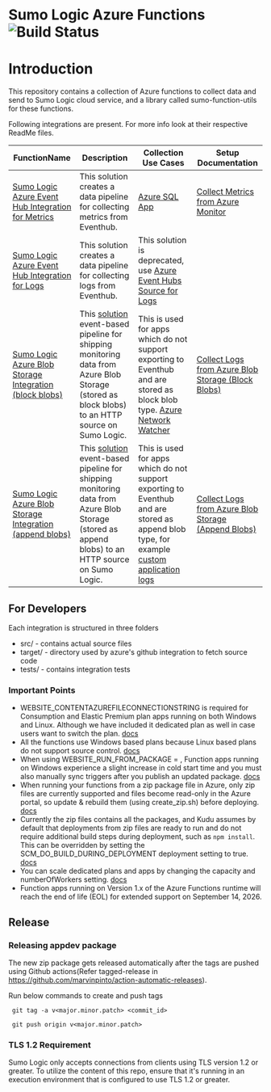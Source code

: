 Sumo Logic Azure Functions ![Build Status](https://github.com/SumoLogic/sumologic-azure-function/actions/workflows/arm-template-test.yml/badge.svg)
==============================

# Introduction
This repository contains a collection of Azure functions to collect data and send to Sumo Logic cloud service, and a library called sumo-function-utils for these functions.

Following integrations are present. For more info look at their respective ReadMe files.

| FunctionName | Description | Collection Use Cases | Setup Documentation
| -------------| ----------- | -------------- | ------------------- |
|[Sumo Logic Azure Event Hub Integration for Metrics](EventHubs)| This solution creates a data pipeline for collecting metrics from Eventhub.|  [Azure SQL App](https://help.sumologic.com/docs/integrations/microsoft-azure/sql/#collect-metrics-from-azure-monitor-by-streaming-to-eventhub)| [Collect Metrics from Azure Monitor](https://help.sumologic.com/docs/send-data/collect-from-other-data-sources/azure-monitoring/collect-metrics-azure-monitor/) |
|[Sumo Logic Azure Event Hub Integration for Logs](EventHubs)| This solution creates a data pipeline for collecting logs from Eventhub.| This solution is deprecated, use [Azure Event Hubs Source for Logs](https://help.sumologic.com/docs/send-data/collect-from-other-data-sources/azure-monitoring/ms-azure-event-hubs-source/)  | 
|[Sumo Logic Azure Blob Storage Integration (block blobs)](BlockBlobReader) | This [solution](https://help.sumologic.com/docs/send-data/collect-from-other-data-sources/azure-blob-storage/block-blob/) event-based pipeline for shipping monitoring data from Azure Blob Storage (stored as block blobs) to an HTTP source on Sumo Logic.| This is used for apps which do not support exporting to Eventhub and are stored as block blob type. [Azure Network Watcher](https://help.sumologic.com/docs/integrations/microsoft-azure/network-watcher/#collecting-logs-for-the-azure-network-watcher-app) | [Collect Logs from Azure Blob Storage (Block Blobs)](https://help.sumologic.com/docs/send-data/collect-from-other-data-sources/azure-blob-storage/block-blob/collect-logs/) |
|[Sumo Logic Azure Blob Storage Integration (append blobs)](AppendBlobReader) | This [solution](https://help.sumologic.com/docs/send-data/collect-from-other-data-sources/azure-blob-storage/append-blob/) event-based pipeline for shipping monitoring data from Azure Blob Storage (stored as append blobs) to an HTTP source on Sumo Logic.| This is used for apps which do not support exporting to Eventhub and are stored as append blob type, for example [custom application logs](https://github.com/m-moris/log4j2-azure-blob-appender) | [Collect Logs from Azure Blob Storage (Append Blobs)](https://help.sumologic.com/docs/send-data/collect-from-other-data-sources/azure-blob-storage/append-blob/collect-logs/) |


## For Developers
Each integration is structured in three folders
* src/     - contains actual source files
* target/  - directory used by azure's github integration to fetch source code
* tests/   - contains integration tests

### Important Points
* WEBSITE_CONTENTAZUREFILECONNECTIONSTRING is required for Consumption and Elastic Premium plan apps running on both Windows and Linux. Although we have included it dedicated plan as well in case users want to switch the plan. [docs](https://learn.microsoft.com/en-us/azure/azure-functions/functions-app-settings#website_contentazurefileconnectionstring)
* All the functions use Windows based plans because Linux based plans do not support source control. [docs](https://learn.microsoft.com/en-us/azure/azure-functions/functions-deployment-technologies?tabs=windows#deployment-technology-availability)
* When using WEBSITE_RUN_FROM_PACKAGE = <URL>, Function apps running on Windows experience a slight increase in cold start time and you must also manually sync triggers after you publish an updated package. [docs](https://learn.microsoft.com/en-us/azure/azure-functions/run-functions-from-deployment-package#using-website_run_from_package--url)
* When running your functions from a zip package file in Azure, only zip files are currently supported and files become read-only in the Azure portal, so update & rebuild them (using create_zip.sh) before deploying. [docs](https://learn.microsoft.com/en-us/azure/azure-functions/run-functions-from-deployment-package#general-considerations)
* Currently the zip files contains all the packages, and Kudu assumes by default that deployments from zip files are ready to run and do not require additional build steps during deployment, such as `npm install`. This can be overridden by setting the SCM_DO_BUILD_DURING_DEPLOYMENT deployment setting to true. [docs](https://github.com/projectkudu/kudu/wiki/Deploying-from-a-zip-file-or-url)
* You can scale dedicated plans and apps by changing the capacity and numberOfWorkers setting. [docs](https://learn.microsoft.com/en-us/azure/app-service/manage-scale-per-app#per-app-scaling-using-azure-resource-manager)
* Function apps running on Version 1.x of the Azure Functions runtime will reach the end of life (EOL) for extended support on September 14, 2026.

## Release

### Releasing appdev package
  The new zip package gets released automatically after the tags are pushed using Github actions(Refer tagged-release in https://github.com/marvinpinto/action-automatic-releases).

  Run below commands to create and push tags
  
     git tag -a v<major.minor.patch> <commit_id>
 
     git push origin v<major.minor.patch>

### TLS 1.2 Requirement

Sumo Logic only accepts connections from clients using TLS version 1.2 or greater. To utilize the content of this repo, ensure that it's running in an execution environment that is configured to use TLS 1.2 or greater.
